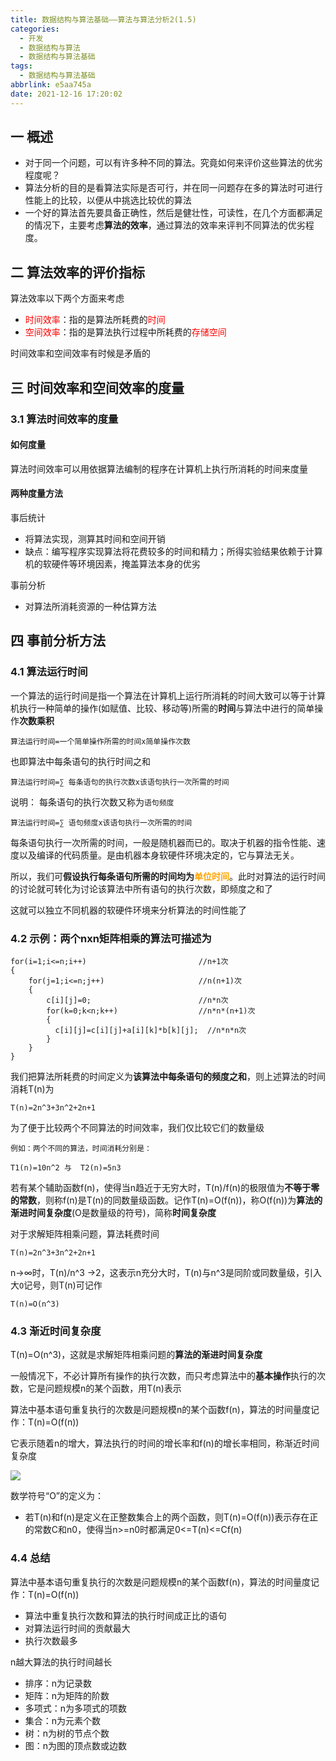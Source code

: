 ```yaml
---
title: 数据结构与算法基础——算法与算法分析2(1.5)
categories:
  - 开发
  - 数据结构与算法
  - 数据结构与算法基础
tags:
  - 数据结构与算法基础
abbrlink: e5aa745a
date: 2021-12-16 17:20:02
---
```

## 一 概述

* 对于同一个问题，可以有许多种不同的算法。究竟如何来评价这些算法的优劣程度呢？
* 算法分析的目的是看算法实际是否可行，并在同一问题存在多的算法时可进行性能上的比较，以便从中挑选比较优的算法
* 一个好的算法首先要具备正确性，然后是健壮性，可读性，在几个方面都满足的情况下，主要考虑**算法的效率**，通过算法的效率来评判不同算法的优劣程度。

<!--more-->

## 二 算法效率的评价指标

算法效率以下两个方面来考虑

* <font color=red>时间效率</font>：指的是算法所耗费的<font color=red>时间</font>
* <font color=red>空间效率</font>：指的是算法执行过程中所耗费的<font color=red>存储空间</font>

时间效率和空间效率有时候是矛盾的

## 三 时间效率和空间效率的度量

### 3.1 算法时间效率的度量

#### 如何度量

算法时间效率可以用依据算法编制的程序在计算机上执行所消耗的时间来度量

#### 两种度量方法

事后统计

* 将算法实现，测算其时间和空间开销
* 缺点：编写程序实现算法将花费较多的时间和精力；所得实验结果依赖于计算机的软硬件等环境因素，掩盖算法本身的优劣

事前分析

* 对算法所消耗资源的一种估算方法

## 四 事前分析方法

### 4.1 算法运行时间

一个算法的运行时间是指一个算法在计算机上运行所消耗的时间大致可以等于计算机执行一种简单的操作(如赋值、比较、移动等)所需的**时间**与算法中进行的简单操作**次数乘积**

```
算法运行时间=一个简单操作所需的时间x简单操作次数
```

也即算法中每条语句的执行时间之和

```
算法运行时间=∑ 每条语句的执行次数x该语句执行一次所需的时间
```

说明： 每条语句的执行次数又称为`语句频度`

```
算法运行时间=∑ 语句频度x该语句执行一次所需的时间
```

每条语句执行一次所需的时间，一般是随机器而已的。取决于机器的指令性能、速度以及编译的代码质量。是由机器本身软硬件环境决定的，它与算法无关。

所以，我们可**假设执行每条语句所需的时间均为<font color=orange>单位时间</font>**。此时对算法的运行时间的讨论就可转化为讨论该算法中所有语句的执行次数，即频度之和了

这就可以独立不同机器的软硬件环境来分析算法的时间性能了

### 4.2 示例：两个nxn矩阵相乘的算法可描述为

```
for(i=1;i<=n;i++)                         //n+1次
{
	for(j=1;i<=n;j++)                     //n(n+1)次
	{
		c[i][j]=0;                        //n*n次
		for(k=0;k<n;k++)                  //n*n*(n+1)次
		{
		  c[i][j]=c[i][j]+a[i][k]*b[k][j];  //n*n*n次
		}
	}
}
```

我们把算法所耗费的时间定义为**该算法中每条语句的频度之和**，则上述算法的时间消耗T(n)为

```
T(n)=2n^3+3n^2+2n+1
```

为了便于比较两个不同算法的时间效率，我们仅比较它们的数量级

```
例如：两个不同的算法，时间消耗分别是：

T1(n)=10n^2 与  T2(n)=5n3
```

若有某个辅助函数f(n)，使得当n趋近于无穷大时，T(n)/f(n)的极限值为**不等于零的常数**，则称f(n)是T(n)的同数量级函数。记作T(n)=O(f(n))，称O(f(n))为**算法的渐进时间复杂度**(O是数量级的符号)，简称**时间复杂度**

对于求解矩阵相乘问题，算法耗费时间

```
T(n)=2n^3+3n^2+2n+1
```

n->∞时，T(n)/n^3 ->2，这表示n充分大时，T(n)与n^3是同阶或同数量级，引入大`O`记号，则T(n)可记作

```
T(n)=O(n^3)
```

### 4.3 渐近时间复杂度

T(n)=O(n^3)，这就是求解矩阵相乘问题的**算法的渐进时间复杂度**

一般情况下，不必计算所有操作的执行次数，而只考虑算法中的**基本操作**执行的次数，它是问题规模n的某个函数，用T(n)表示

算法中基本语句重复执行的次数是问题规模n的某个函数f(n)，算法的时间量度记作：T(n)=O(f(n))

它表示随着n的增大，算法执行的时间的增长率和f(n)的增长率相同，称渐近时间复杂度

![][1]

数学符号“O”的定义为：

* 若T(n)和f(n)是定义在正整数集合上的两个函数，则T(n)=O(f(n))表示存在正的常数C和n0，使得当n>=n0时都满足0<=T(n)<=Cf(n)

### 4.4 总结

算法中基本语句重复执行的次数是问题规模n的某个函数f(n)，算法的时间量度记作：T(n)=O(f(n))

* 算法中重复执行次数和算法的执行时间成正比的语句
* 对算法运行时间的贡献最大
* 执行次数最多

n越大算法的执行时间越长

* 排序：n为记录数
* 矩阵：n为矩阵的阶数
* 多项式：n为多项式的项数
* 集合：n为元素个数
* 树：n为树的节点个数
* 图：n为图的顶点数或边数

[1]:https://cdn.jsdelivr.net/gh/pgzxc/cdn@master/blog-data-struct-basic/data-struct-1.5-increase-view.png